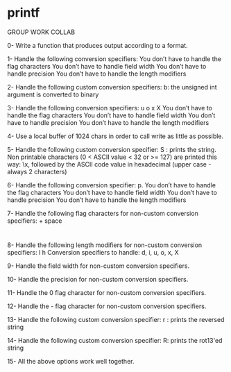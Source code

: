 # printf

GROUP WORK COLLAB

0- Write a function that produces output according to a format.

1- Handle the following conversion specifiers:
You don’t have to handle the flag characters
You don’t have to handle field width
You don’t have to handle precision
You don’t have to handle the length modifiers

2- Handle the following custom conversion specifiers:
b: the unsigned int argument is converted to binary

3- Handle the following conversion specifiers:
u
o
x
X
You don’t have to handle the flag characters
You don’t have to handle field width
You don’t have to handle precision
You don’t have to handle the length modifiers

4- Use a local buffer of 1024 chars in order to call write as little as possible.

5- Handle the following custom conversion specifier:
S : prints the string.
Non printable characters (0 < ASCII value < 32 or >= 127) are printed this way: \x, followed by the ASCII code value in hexadecimal (upper case - always 2 characters)

6- Handle the following conversion specifier: p.
You don’t have to handle the flag characters
You don’t have to handle field width
You don’t have to handle precision
You don’t have to handle the length modifiers

7- Handle the following flag characters for non-custom conversion specifiers:
+
space
#

8- Handle the following length modifiers for non-custom conversion specifiers:
l
h
Conversion specifiers to handle: d, i, u, o, x, X

9- Handle the field width for non-custom conversion specifiers.

10- Handle the precision for non-custom conversion specifiers.

11- Handle the 0 flag character for non-custom conversion specifiers.

12- Handle the - flag character for non-custom conversion specifiers.

13- Handle the following custom conversion specifier:
r : prints the reversed string

14- Handle the following custom conversion specifier:
R: prints the rot13'ed string

15- All the above options work well together.
